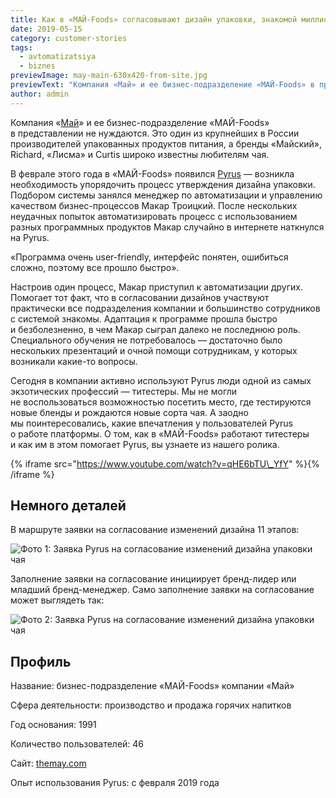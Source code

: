 ```yaml
---
title: Как в «МАЙ-Foods» согласовывают дизайн упаковки, знакомой миллионам
date: 2019-05-15
category: customer-stories
tags:
  - avtomatizatsiya
  - biznes
previewImage: may-main-630x420-from-site.jpg
previewText: "Компания «Май» и ее бизнес-подразделение «МАЙ-Foods» в представлении не нуждаются. Это один из крупнейших в России производителей упакованных продуктов питания, а бренды «Майский», Richard, «Лисма» и Curtis широко известны любителям чая."
author: admin
---
```

Компания «[Май](https://www.facebook.com/CompanyMay)» и ее бизнес-подразделение «МАЙ-Foods» в представлении не нуждаются. Это один из крупнейших в России производителей упакованных продуктов питания, а бренды «Майский», Richard, «Лисма» и Curtis широко известны любителям чая.

В феврале этого года в «МАЙ-Foods» появился [Pyrus](https://pyrus.com/ru/) — возникла необходимость упорядочить процесс утверждения дизайна упаковки. Подбором системы занялся менеджер по автоматизации и управлению качеством бизнес-процессов Макар Троицкий. После нескольких неудачных попыток автоматизировать процесс с использованием разных программных продуктов Макар случайно в интернете наткнулся на Pyrus.

«Программа очень user-friendly, интерфейс понятен, ошибиться сложно, поэтому все прошло быстро».

Настроив один процесс, Макар приступил к автоматизации других. Помогает тот факт, что в согласовании дизайнов участвуют практически все подразделения компании и большинство сотрудников с системой знакомы. Адаптация к программе прошла быстро и безболезненно, в чем Макар сыграл далеко не последнюю роль. Специального обучения не потребовалось — достаточно было нескольких презентаций и очной помощи сотрудникам, у которых возникали какие-то вопросы.

Сегодня в компании активно используют Pyrus люди одной из самых экзотических профессий — титестеры. Мы не могли не воспользоваться возможностью посетить место, где тестируются новые бленды и рождаются новые сорта чая. А заодно мы поинтересовались, какие впечатления у пользователей Pyrus о работе платформы. О том, как в «МАЙ-Foods» работают титестеры и как им в этом помогает Pyrus, вы узнаете из нашего ролика.

{% iframe src="https://www.youtube.com/watch?v=qHE6bTU\_YfY" %}{% /iframe %}

## Немного деталей

В маршруте заявки на согласование изменений дизайна 11 этапов:

![Фото 1: Заявка Pyrus на согласование изменений дизайна упаковки чая](route.webp)

Заполнение заявки на согласование инициирует бренд-лидер или младший бренд-менеджер. Само заполнение заявки на согласование может выглядеть так:

![Фото 2: Заявка Pyrus на согласование изменений дизайна упаковки чая](form.webp)

## Профиль

Название: бизнес-подразделение «МАЙ-Foods» компании «Май»

Сфера деятельности: производство и продажа горячих напитков

Год основания: 1991

Количество пользователей: 46

Сайт: [themay.com](https://themay.com/ru/)

Опыт использования Pyrus: с февраля 2019 года